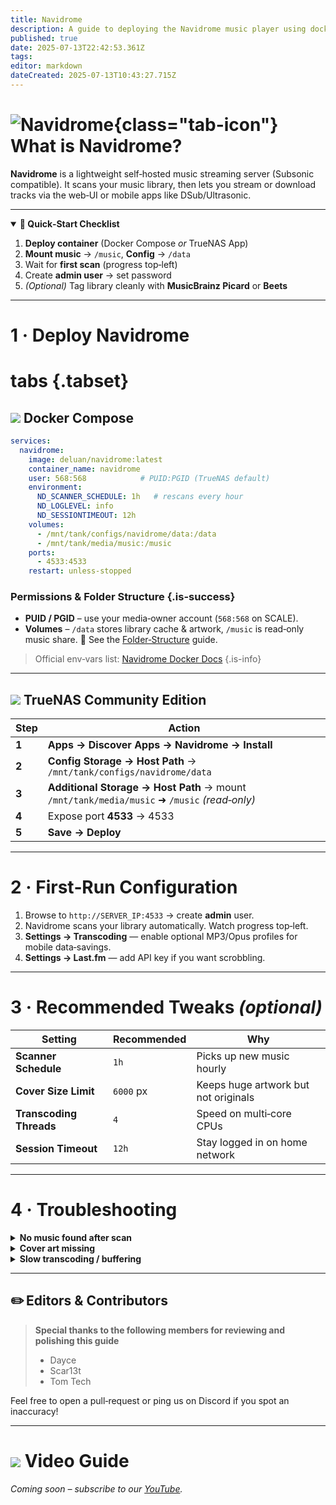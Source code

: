 ```yaml
---
title: Navidrome
description: A guide to deploying the Navidrome music player using docker
published: true
date: 2025-07-13T22:42:53.361Z
tags: 
editor: markdown
dateCreated: 2025-07-13T10:43:27.715Z
---
```


# ![Navidrome](/navidrome.png){class="tab-icon"} What is Navidrome?

**Navidrome** is a lightweight self‑hosted music streaming server (Subsonic compatible). It scans your music library, then lets you stream or download tracks via the web‑UI or mobile apps like DSub/Ultrasonic.

---

<details class="quickstart" open>
<summary><strong>🚀 Quick‑Start Checklist</strong></summary>

1. **Deploy container** (Docker Compose *or* TrueNAS App)
2. **Mount music** → `/music`, **Config** → `/data`
3. Wait for **first scan** (progress top‑left)
4. Create **admin user** → set password
5. *(Optional)* Tag library cleanly with **MusicBrainz Picard** or **Beets**

</details>

---

# 1 · Deploy Navidrome

# tabs {.tabset}

## <img src="/docker.png" class="tab-icon"> Docker Compose

```yaml
services:
  navidrome:
    image: deluan/navidrome:latest
    container_name: navidrome
    user: 568:568            # PUID:PGID (TrueNAS default)
    environment:
      ND_SCANNER_SCHEDULE: 1h   # rescans every hour
      ND_LOGLEVEL: info
      ND_SESSIONTIMEOUT: 12h
    volumes:
      - /mnt/tank/configs/navidrome/data:/data
      - /mnt/tank/media/music:/music
    ports:
      - 4533:4533
    restart: unless-stopped
```

### Permissions & Folder Structure {.is-success}

* **PUID / PGID** – use your media‑owner account (`568:568` on SCALE).
* **Volumes** – `/data` stores library cache & artwork, `/music` is read‑only music share.
  📌 See the [Folder‑Structure](/Folder-Structure) guide.

> Official env‑vars list: [Navidrome Docker Docs](https://www.navidrome.org/docs/usage/configuration-options/) {.is-info}

---

## <img src="/truenas.png" class="tab-icon"> TrueNAS Community Edition

| Step  | Action                                                                                      |
| ----- | ------------------------------------------------------------------------------------------- |
| **1** | **Apps → Discover Apps → Navidrome → Install**                                              |
| **2** | **Config Storage → Host Path** → `/mnt/tank/configs/navidrome/data`                         |
| **3** | **Additional Storage → Host Path** → mount `/mnt/tank/media/music` ➜ `/music` *(read‑only)* |
| **4** | Expose port **4533** → 4533                                                                 |
| **5** | **Save → Deploy**                                                                           |

---

# 2 · First‑Run Configuration

1. Browse to `http://SERVER_IP:4533` → create **admin** user.
2. Navidrome scans your library automatically. Watch progress top‑left.
3. **Settings → Transcoding** — enable optional MP3/Opus profiles for mobile data‑savings.
4. **Settings → Last.fm** — add API key if you want scrobbling.

---

# 3 · Recommended Tweaks *(optional)*

| Setting                 | Recommended | Why                                  |
| ----------------------- | ----------- | ------------------------------------ |
| **Scanner Schedule**    | `1h`        | Picks up new music hourly            |
| **Cover Size Limit**    | `6000` px   | Keeps huge artwork but not originals |
| **Transcoding Threads** | `4`         | Speed on multi‑core CPUs             |
| **Session Timeout**     | `12h`       | Stay logged in on home network       |

---

# 4 · Troubleshooting

<details><summary><strong>No music found after scan</strong></summary>
  
- Confirm path `/music` contains FLAC/MP3 files (not inside artist/album subfolders? That’s okay).  
- Check **Logs → Level INFO** for `scanner` errors (permissions, invalid tags).
  
</details>

<details><summary><strong>Cover art missing</strong></summary>
  
- Navidrome looks for `cover.jpg|png` or `folder.jpg` per album.  
- Embed artwork with **MusicBrainz Picard** or `beet embedart`.
  
</details>

<details><summary><strong>Slow transcoding / buffering</strong></summary>
  
- Enable **hardware transcoding**: set `ND_TRANSCODING_FFMPEG_PARAMS="-threads 2 -codec:a libmp3lame -b:a 192k"`.  
- Or raise CPU limits on the container.
  
</details>

---

## ✏️ Editors & Contributors

> **Special thanks to the following members for reviewing and polishing this guide**
> - Dayce
> - Scar13t
> - Tom Tech

Feel free to open a pull‑request or ping us on Discord if you spot an inaccuracy!

---

# <img src="/youtube.png" class="tab-icon"> Video Guide

*Coming soon – subscribe to our [YouTube](https://www.youtube.com/@ServersatHome).*
